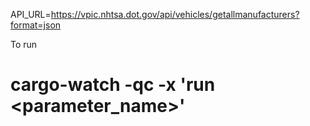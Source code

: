 API_URL=https://vpic.nhtsa.dot.gov/api/vehicles/getallmanufacturers?format=json

To run
# cargo-watch -qc -x 'run <parameter_name>' 